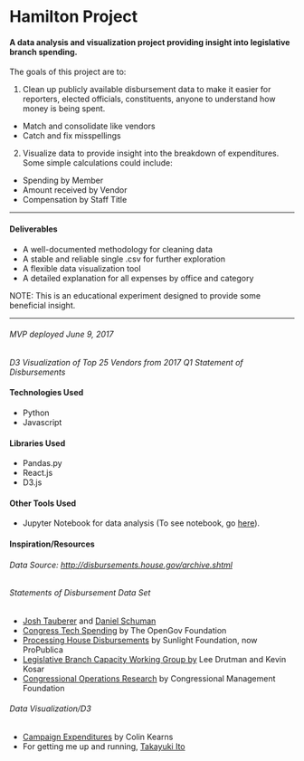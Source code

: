 # Hamilton Project
#### A data analysis and visualization project providing insight into legislative branch spending.

The goals of this project are to:
1. Clean up publicly available disbursement data to make it easier for reporters, elected officials, constituents, anyone to understand how money is being spent.
  * Match and consolidate like vendors
  * Catch and fix misspellings

2. Visualize data to provide insight into the breakdown of expenditures. Some simple calculations could include:
  * Spending by Member
  * Amount received by Vendor
  * Compensation by Staff Title
---
#### Deliverables
  * A well-documented methodology for cleaning data
  * A stable and reliable single .csv for further exploration
  * A flexible data visualization tool
  * A detailed explanation for all expenses by office and category

NOTE: This is an educational experiment designed to provide some beneficial insight.

---
###### MVP deployed June 9, 2017
*D3 Visualization of Top 25 Vendors from 2017 Q1 Statement of Disbursements*

#### Technologies Used
  * Python
  * Javascript

#### Libraries Used
  * Pandas.py
  * React.js
  * D3.js

#### Other Tools Used
  * Jupyter Notebook for data analysis (To see notebook, go [here]( http://nbviewer.jupyter.org/github/meagdoh/hamilton-project/blob/master/data/Statement_of_Disbursements_2017_Q1.html)).

#### Inspiration/Resources
###### Data Source: http://disbursements.house.gov/archive.shtml
###### Statements of Disbursement Data Set
  * [Josh Tauberer](https://opengovdata.io/2014/house-disbursements/) and [Daniel Schuman](https://medium.com/demand-progress/house-of-reps-spending-info-is-now-online-as-data-4f5788e34f2a)
  * [Congress Tech Spending](https://github.com/opengovfoundation/congress-tech-spending/tree/master/US_House) by The OpenGov Foundation
  * [Processing House Disbursements](https://github.com/propublica/disbursements) by Sunlight Foundation, now ProPublica
  * [Legislative Branch Capacity Working Group by](http://www.legbranch.com/) Lee Drutman and Kevin Kosar
  * [Congressional Operations Research](http://congressfoundation.org/publications/life-in-congress) by Congressional Management Foundation

###### Data Visualization/D3
  * [Campaign Expenditures](http://campaignexpenditures.com/) by Colin Kearns
  * For getting me up and running, [Takayuki Ito](https://github.com/ganezasan)
